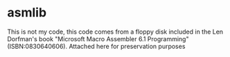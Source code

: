 # asmlib
This is not my code, this code comes from a floppy disk included in the Len Dorfman's book "Microsoft Macro Assembler 6.1 Programming" (ISBN:0830640606). Attached here for preservation purposes
